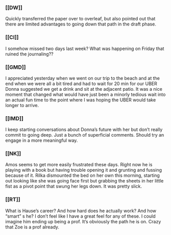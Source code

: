 ### [[DW]]
Quickly transferred the paper over to overleaf, but also pointed out that there are limited advantages to going down that path in the draft phase.

### [[CI]]
I somehow missed two days last week? What was happening on Friday that ruined the journaling??

### [[GMD]]
I appreciated yesterday when we went on our trip to the beach and at the end when we were all a bit tired and had to wait for 20 min for our UBER Donna suggested we get a drink and sit at the adjacent patio. It was a nice moment that changed what would have just been a minorly tedious wait into an actual fun time to the point where I was hoping the UBER would take longer to arrive.  

### [[IMD]]
I keep starting conversations about Donna’s future with her but don’t really commit to going deep. Just a bunch of superficial comments. Should try an engage in a more meaningful way.

### [[NK]]
Amos seems to get more easily frustrated these days. Right now he is playing with a book but having trouble opening it and grunting and fussing because of it. Rilka dismounted the bed on her own this morning, starting out looking like she was going face first but grabbing the sheets in her little fist as a pivot point that swung her legs down. It was pretty slick.

### [[RT]]
What is Hause’s career? And how hard does he actually work? And how “smart” s he? I don’t feel like I have a great feel for any of these. I could imagine him ending up being a prof. It’s obviously the path he is on. Crazy that Zoe is a prof already. 